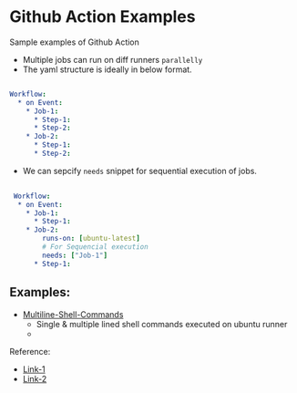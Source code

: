 # Github Action Examples

Sample examples of Github Action

* Multiple jobs can run on diff runners `parallelly`
* The yaml structure is ideally in below format.

````yaml

Workflow:
  * on Event:
    * Job-1:
      * Step-1:
      * Step-2:
    * Job-2:
      * Step-1:
      * Step-2:
````
* We can sepcify `needs` snippet for sequential execution of jobs.

```yaml
 
 Workflow:
  * on Event:
    * Job-1:
      * Step-1:
    * Job-2:
        runs-on: [ubuntu-latest]
        # For Sequencial execution
        needs: ["Job-1"]
      * Step-1:
 ```

## Examples:

* [Multiline-Shell-Commands](.github/workflows/multiline-shell-command.yaml)
  * Single & multiple lined shell commands executed on ubuntu runner
  * 



Reference: 
* [Link-1](https://github.com/alialaa/github-actions-course/blob/master/.github/workflows/simple.yml)
* [Link-2]()
